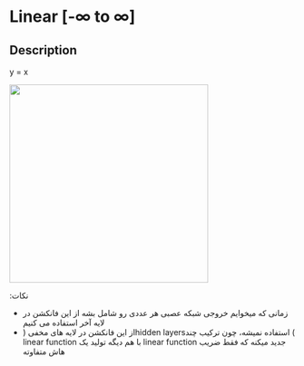 # Linear [-∞ to ∞]

## Description

y = x

<img src="image1.jpg" style="width:3.64178in" />

<span dir="rtl">نکات:</span>

- <span dir="rtl">زمانی که میخوایم خروجی شبکه عصبی هر عددی رو شامل بشه از این فانکشن در لایه آخر استفاده می کنیم</span>
- <span dir="rtl">از این فانکشن در لایه های مخفی (</span><span dir="ltr">hidden layers</span><span dir="rtl">) استفاده نمیشه، چون ترکیب چند</span> <span dir="ltr">linear function</span> <span dir="rtl">با هم دیگه تولید یک</span> <span dir="ltr">linear function</span> <span dir="rtl">جدید میکنه که فقط ضریب هاش متفاوته</span>
